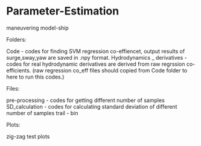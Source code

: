 # Parameter-Estimation
maneuvering model-ship

Folders:

Code -                    codes for finding SVM regression co-effiencet, output results of surge,sway,yaw are saved in .npy format. 
Hydrodynamics _ derivatives -    codes for real hydrodynamic derivatives are derived from raw regrssion co-efficients. 
                               (raw regression co_eff files should copied from Code folder to here to run this codes.)

Files:

pre-processing - codes for getting different number of samples
SD_calculation - codes for calculating standard deviation of different number of  samples
trail          - bin

Plots: 

zig-zag test plots

